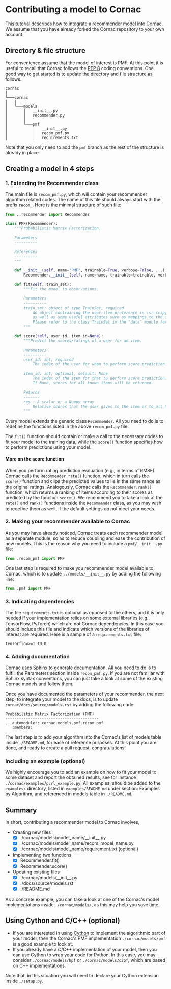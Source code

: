 # Contributing a model to Cornac

This tutorial describes how to integrate a recommender model into Cornac. We assume that you have already forked the Cornac repository to your own account.

## Directory & file structure

For convenience assume that the model of interest is PMF. At this point it is useful to recall that Cornac follows the [PEP 8](https://www.python.org/dev/peps/pep-0008/) coding conventions. One good way to get started is to update the directory and file structure as follows.
```
cornac    
│
└───cornac
│   │
│   └───models
│       │   __init__.py
│       │   recommender.py
│       │
│       └───pmf
│           │   __init__.py
│           │   recom_pmf.py
│           │   requirements.txt
```
Note that you only need to add the `pmf` branch as the rest of the structure is already in place.

## Creating a model in 4 steps

### 1. Extending the Recommender class

The main file is `recom_pmf.py`, which will contain your recommender algorithm related codes. The name of this file should always start with the prefix `recom_`. Here is the minimal structure of such file:
```python
from ..recommender import Recommender

class PMF(Recommender):
    """Probabilistic Matrix Factorization.

    Parameters
    ----------

    References
    ----------
    """

    def __init__(self, name="PMF", trainable=True, verbose=False, ...):
        Recommender.__init__(self, name=name, trainable=trainable, verbose=verbose)

    def fit(self, train_set):
        """Fit the model to observations.

        Parameters
        ----------
        train_set: object of type TrainSet, required
            An object contraining the user-item preference in csr scipy sparse format,\
            as well as some useful attributes such as mappings to the original user/item ids.\
            Please refer to the class TrainSet in the "data" module for details.
        """

    def score(self, user_id, item_id=None):
        """Predict the scores/ratings of a user for an item.

        Parameters
        ----------
        user_id: int, required
            The index of the user for whom to perform score prediction.

        item_id: int, optional, default: None
            The index of the item for that to perform score prediction.
            If None, scores for all known items will be returned.

        Returns
        -------
        res : A scalar or a Numpy array
            Relative scores that the user gives to the item or to all known items
        """
``` 
Every model extends the generic class `Recommender`. All you need to do is to redefine the functions listed in the above `recom_pmf.py` file.

The `fit()` function should contain or make a call to the necessary codes to fit your model to the training data, while the `score()` function specifies how to perform predictions using your model.
 
#### More on the score function 
When you perform rating prediction evaluation (e.g., in terms of RMSE) Cornac calls the `Recommender.rate()` function, which in turn calls the `score()` function and clips the predicted values to lie in the same range as the original ratings. Analogously, Cornac calls the `Recommender.rank()` function, which returns a ranking of items according to their scores as predicted by the function `score()`. We recommend you to take a look at the `rate()` and `rank()` functions inside the `Recommender` class, as you may wish to redefine them as well, if the default settings do not meet your needs. 

### 2. Making your recommender available to Cornac
As you may have already noticed, Cornac treats each recommender model as a separate module, so as to reduce coupling and ease the contribution of new models. This is the reason why you need to include a `pmf/__init__.py` file:
```python
from .recom_pmf import PMF
```

One last step is required to make you recommender model available to Cornac, which is to update `../models/__init__.py` by adding the following line:
```python
from .pmf import PMF
```

### 3. Indicating dependencies
The file `requirements.txt` is optional as opposed to the others, and it is only needed if your implementation relies on some external libraries (e.g., TensorFlow, PyTorch) which are not Cornac dependencies. In this case you should include this file and indicate which versions of the libraries of interest are required. Here is a sample of a `requirements.txt` file:
```
tensorflow>=1.10.0
```

### 4. Adding documentation

Cornac uses [Sphinx](http://www.sphinx-doc.org/en/master/) to generate documentation. All you need to do is to fulfill the Parameters section inside `recom_pmf.py`. If you are not familiar with Sphinx syntax conventions, you can just take a look at some of the existing Cornac models and follow them.

Once you have documented the parameters of your recommender, the next step, to integrate your model to the docs, is to update `cornac/docs/source/models.rst` by adding the following code:
```
Probabilitic Matrix Factorization (PMF)
-----------------------------------------
.. automodule:: cornac.models.pmf.recom_pmf
   :members:
```
The last step is to add your algorithm into the Cornac's list of models table inside `./README.md`, for ease of reference purposes.
At this point you are done, and ready to create a pull request, congratulations!

### Including an example (optional)
We highly encourage you to add an example on how to fit your model to some dataset and report the obtained results, see for instance `./cornac/examples/pcrl_example.py`. All examples, should be added to the `examples/` directory, listed in `examples/README.md` under section: Examples by Algorithm, and referenced in models table in `./README.md`. 


## Summary

In short, contributing a recommender model to Cornac involves,

- Creating new files
    - [x] ./cornac/models/model_name/\_\_init__.py
    - [x] ./cornac/models/model_name/recom_model_name.py
    - [x] ./cornac/models/model_name/requirement.txt (optional)
- Implementing two functions
     - [x] Recommender.fit()
     - [x] Recommender.score()
- Updating existing files
     - [x] ./cornac/models/\_\_init__.py
     - [x] ./docs/source/models.rst
     - [x] ./README.md
     
As a concrete example, you can take a look at one of the Cornac's model implementations inside `./cornac/models/`, as this may help you save time.   
    
## Using Cython and C/C++ (optional)

- If you are interested in using [Cython](https://cython.org/) to implement the algorithmic part of your model, then the Cornac's PMF implementation `./cornac/models/pmf` is a good example to look at.
- If you already have a C/C++ implementation of your model, then you can use Cython to wrap your code for Python. In this case, you may consider `./cornac/models/hpf` or `./cornac/models/c2pf`, which are based on C++ implementations.

Note that, in this situation you will need to declare your Cython extension inside  `./setup.py`.
  